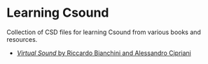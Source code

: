 # Learning Csound

Collection of CSD files for learning Csound from various books and resources.

* [*Virtual Sound* by Riccardo Bianchini and Alessandro Cipriani](/virtual-sound/)
